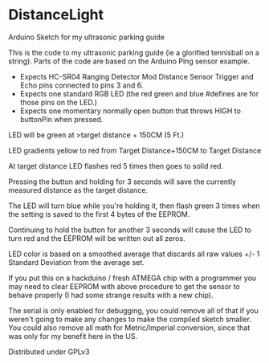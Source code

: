 # DistanceLight
Arduino Sketch for my ultrasonic parking guide

This is the code to my ultrasonic parking guide (ie a glorified tennisball on a string).
Parts of the code are based on the Arduino Ping sensor example.

- Expects HC-SR04 Ranging Detector Mod Distance Sensor Trigger and Echo pins connected to pins 3 and 6.
- Expects one standard RGB LED (the red green and blue #defines are for those pins on the LED.)
- Expects one momentary normally open button that throws HIGH to buttonPin when pressed.

LED will be green at >target distance + 150CM (5 Ft.)

LED gradients yellow to red from Target Distance+150CM to Target Distance

At target distance LED flashes red 5 times then goes to solid red.

Pressing the button and holding for 3 seconds will save the currently measured distance as the target distance.

The LED will turn blue while you're holding it, then flash green 3 times when the setting is saved to the first 4 bytes of the EEPROM.

Continuing to hold the button for another 3 seconds will cause the LED to turn red and the EEPROM will be written out all zeros. 

LED color is based on a smoothed average that discards all raw values +/- 1 Standard Deviation from the average set.

If you put this on a hackduino / fresh ATMEGA chip with a programmer you may need to clear EEPROM with above procedure to get the sensor to behave properly (I had some strange results with a new chip).

The serial is only enabled for debugging, you could remove all of that if you weren't going to make any changes to make the compiled sketch smaller. You could also remove all math for Metric/Imperial conversion, since that was only for my benefit here in the US.

Distributed under GPLv3
